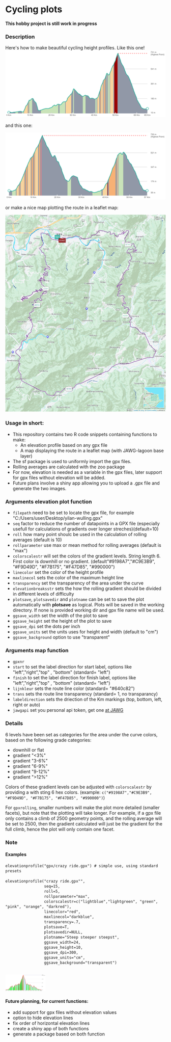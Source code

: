 # Cycling plots

**This hobby project is still work in progress**

### Description

Here's how to make beautiful cycling height profiles. Like this one!
<img src="https://github.com/EPdeJ/cyclingplots/blob/main/N1-1_Wufenshan.png">

and this one:

<img src="https://github.com/EPdeJ/cyclingplots/blob/main/N1-2_Wufenshan Buyanting loop.png">

or make a nice map plotting the route in a leaflet map:

<img src="https://github.com/EPdeJ/cyclingplots/blob/main/N1-2_Wufenshan Buyanting loop_map.png">


### Usage in short:

* This repository contains two R code snippets containing functions to make:
    + An elevation profile based on any gpx file
    + A map displaying the route in a leaflet map (with JAWG-lagoon base layer)
* The sf package is used to uniformly import the gpx files.
* Rolling averages are calculated with the zoo package
* For now, elevation is needed as a variable in the gpx files, later support for gpx files without elevation will be added.
* Future plans involve a shiny app allowing you to upload a .gpx file and generate the two images.  
 
### Arguments elevation plot function
                                                   
- `filepath` need to be set to locate the gpx file, for example "C:/Users/user/Desktop/yilan-wulling.gpx"
- `seq` factor to reduce the number of datapoints in a GPX file (especially usefull for calculations of gradients over longer streches)(default=10)
- `roll` how many point shoulc be used in the calculation of rolling averages (default is 10)
- `rollparameter` use max or mean method for rolling averages (default is "max")
- `colorscalestr` will set the colors of the gradient levels. String length 6. First color is downhill or no gradient. (default"#9198A7","#C9E3B9", "#F9D49D", "#F7B175", "#F47D85", "#990000")
- `linecolor` set the color of the height profile
- `maxlinecol` sets the color of the maximum height line 
- `transparency` set the transparency of the area under the curve
- `elevationbreaksstr` sets the how the rolling gradient should be divided in different levels of difficulty
- `plotsave`, `plotsavedir` and `plotname` can be set to save the plot automatically with **plotsave** as logical. Plots will be saved in the working directory. If none is provided working dir and gpx file name will be used.
- `ggsave_width` set the width of the plot to save
- `ggsave_height` set the height of the plot to save
- `ggsave_dpi` set the dots per inch
- `ggsave_units` set the units uses for height and width (default to "cm")
- `ggsave_background` option to use "transparent"
                          
### Arguments map function 

* `gpxnr`
* `start` to set the label direction for start label, options like "left","right","top" , "bottom" (standard= "left")
* `finish` to set the label direction for finish label, options like "left","right","top" , "bottom" (standard= "left")
* `lijnkleur` sets the route line color (standard= "#640c82")
* `trans` sets the route line transparency (standard= 1, no transparancy)
* `labeldirection` sets the driection of the Km markings (top, bottom, left, right or auto)
* `jawgapi` set you personal api token, get one [at JAWG](https://www.jawg.io/lab/access-tokens) 

### Details
6 levels have been set as categories for the area under the curve colors, based on the following grade categories:
  + downhill or flat
  + gradient "<3%"
  + gradient "3-6%"
  + gradient "6-9%"
  + gradient "9-12%"
  + gradient ">12%"
  
Colors of these gradient levels can be adjusted with `colorscalestr` by providing a with sting 6 hex colors. (example: `c("#9198A7","#C9E3B9", "#F9D49D", "#F7B175", "#F47D85", "#990000")`)

For `gpxrolling`, smaller numbers will  make the plot more detailed (smaller facets), but note that the plotting will take longer. For example, if a gpx file only contains a climb of 2500 geometry points, and the rolling average will be set to 2500, then the gradient calculated will just be the gradient for the full climb, hence the plot will only contain one facet. 

### Note

#### Examples

```{r elevation-plot, dev='png',message=FALSE}
elevationprofile("gpx/crazy ride.gpx") # simple use, using standard presets 

elevationprofile("crazy ride.gpx"",
                 seq=15,
                 roll=5,
                 rollparameter="max",
                 colorscalestr=c("lightblue","lightgreen", "green", "pink", "orange", "darkred"),
                 linecolor="red",
                 maxlinecol="darkblue",
                 transparency=.7,
                 plotsave=T,
                 plotsavedir=NULL,
                 plotname="Steep steeper steepst",
                 ggsave_width=24,
                 ggsave_height=10,
                 ggsave_dpi=300,
                 ggsave_units="cm",
                 ggsave_background="transparent")
                  
```
<img src="https://github.com/EPdeJ/cyclingplots/blob/main/steep steeper steepst.png" width="25%" height="auto">

#### Future planning, for current functions:
- add support for gpx files without elevation values
- option to hide elevation lines
- fix order of horizontal elevation lines
- create a shiny app of both functions
- generate a package based on both function

  


